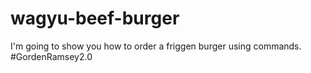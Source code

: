 # wagyu-beef-burger
I'm going to show you how to order a friggen burger using commands. #GordenRamsey2.0
